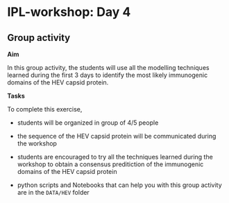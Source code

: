 # IPL-workshop: Day 4

## <a name="group"></a>Group activity

**Aim**

In this group activity, the students will use all the modelling techniques learned during the first 3 days to identify the most likely immunogenic domains of the HEV capsid protein.

**Tasks**

To complete this exercise,

* students will be organized in group of 4/5 people

* the sequence of the HEV capsid protein will be communicated during the workshop

* students are encouraged to try all the techniques learned during the workshop to obtain a consensus preditiction of the immunogenic domains of the HEV capsid protein

* python scripts and Notebooks that can help you with this group activity are in the ```DATA/HEV``` folder 
